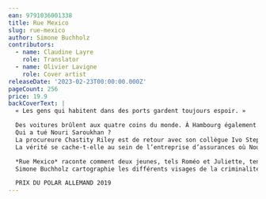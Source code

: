 ```yaml
---
ean: 9791036001338
title: Rue Mexico
slug: rue-mexico
author: Simone Buchholz
contributors:
  - name: Claudine Layre
    role: Translator
  - name: Olivier Lavigne
    role: Cover artist
releaseDate: '2023-02-23T00:00:00.000Z'
pageCount: 256
price: 19.9
backCoverText: |
  « Les gens qui habitent dans des ports gardent toujours espoir. »

  Des voitures brûlent aux quatre coins du monde. À Hambourg également. Dans l’une d’elles, on retrouve le cadavre d’un fils du clan Saroukhan. Ces anciens mercenaires de l’Empire ottoman sont devenus de puissants trafiquants installés à Brême.
  Qui a tué Nouri Saroukhan ?
  La procureure Chastity Riley est de retour avec son collègue Ivo Stepanovic. Doivent-ils chercher la mystérieuse jeune femme qui observait la voiture du toit d’un immeuble ?
  La vérité se cache-t-elle au sein de l’entreprise d’assurances où Nouri travaillait et gagnait beaucoup d’argent ?

  *Rue Mexico* raconte comment deux jeunes, tels Roméo et Juliette, tentent d’échapper à leur milieu et à sa violence. De son côté, la vie de Chastity Riley est bouleversée par le retour d’un ancien amant...
  Simone Buchholz cartographie les différents visages de la criminalité, dans les gangs comme dans les grandes entreprises.

  PRIX DU POLAR ALLEMAND 2019
---
```

